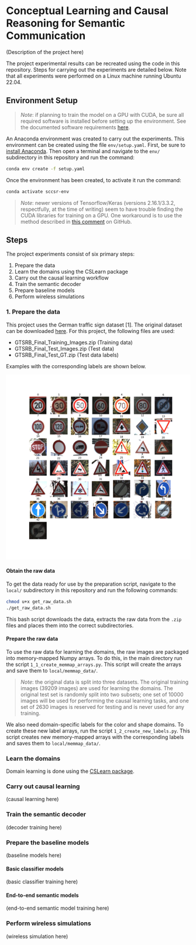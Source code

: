 # Conceptual Learning and Causal Reasoning for Semantic Communication

(Description of the project here)

The project experimental results can be recreated using the code in this repository. Steps for carrying out the experiments are detailed below. Note that all experiments were performed on a Linux machine running Ubuntu 22.04.

## Environment Setup

> *Note*: if planning to train the model on a GPU with CUDA, be sure all required software is installed before setting up the environment. See the documented software requirements [here](https://www.tensorflow.org/install/pip#software_requirements).

An Anaconda environment was created to carry out the experiments. This environment can be created using the file `env/setup.yaml`. First, be sure to [install Anaconda](https://docs.anaconda.com/anaconda/install/). Then open a terminal and navigate to the `env/` subdirectory in this repository and run the command:

```bash
conda env create -f setup.yaml
```

Once the environment has been created, to activate it run the command:

```bash
conda activate sccsr-env
```

> *Note*: newer versions of Tensorflow/Keras (versions 2.16.1/3.3.2, respectfully, at the time of writing) seem to have trouble finding the CUDA libraries for training on a GPU. One workaround is to use the method described in [this comment](https://github.com/tensorflow/tensorflow/issues/63362#issuecomment-1988630226) on GitHub.

## Steps

The project experiments consist of six primary steps:

1. Prepare the data
2. Learn the domains using the CSLearn package
3. Carry out the causal learning workflow
4. Train the semantic decoder
5. Prepare baseline models
6. Perform wireless simulations

### 1. Prepare the data

This project uses the German traffic sign dataset [1]. The original dataset can be downloaded [here](https://sid.erda.dk/public/archives/daaeac0d7ce1152aea9b61d9f1e19370/published-archive.html). For this project, the following files are used:

- GTSRB_Final_Training_Images.zip (Training data)
- GTSRB_Final_Test_Images.zip (Test data)
- GTSRB_Final_Test_GT.zip (Test data labels)

Examples with the corresponding labels are shown below.

![german sign class examples](media/class_examples.png)

#### Obtain the raw data

To get the data ready for use by the preparation script, navigate to the `local/` subdirectory in this repository and run the following commands:

```bash
chmod u+x get_raw_data.sh
./get_raw_data.sh
```

This bash script downloads the data, extracts the raw data from the `.zip` files and places them into the correct subdirectories.

#### Prepare the raw data

To use the raw data for learning the domains, the raw images are packaged into memory-mapped Numpy arrays. To do this, in the main directory run the script `1_1_create_memmap_arrays.py`. This script will create the arrays and save them to `local/memmap_data/`.

> *Note*: the original data is split into three datasets. The original training images (39209 images) are used for learning the domains. The original test set is randomly split into two subsets; one set of 10000 images will be used for performing the causal learning tasks, and one set of 2630 images is reserved for testing and is never used for any training.

We also need domain-specific labels for the color and shape domains. To create these new label arrays, run the script `1_2_create_new_labels.py`. This script creates new memory-mapped arrays with the corresponding labels and saves them to `local/memmap_data/`.

### Learn the domains

Domain learning is done using the [CSLearn package](https://github.com/dw-610/CSLearn).

### Carry out causal learning

(causal learning here)

### Train the semantic decoder

(decoder training here)

### Prepare the baseline models

(baseline models here)

#### Basic classifier models

(basic classifier training here)

#### End-to-end semantic models

(end-to-end semantic model training here)

### Perform wireless simulations

(wireless simulation here)
